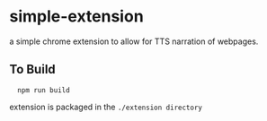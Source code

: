 # simple-extension
a simple chrome extension to allow for TTS narration of webpages.

## To Build
```
  npm run build
```

extension is packaged in the `./extension directory`
